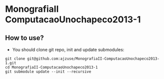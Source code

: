 MonografiaII ComputacaoUnochapeco2013-1
=======================================

## How to use?

* You should clone git repo, init and update submodules:

```
git clone git@github.com:ajzuse/MonografiaII-ComputacaoUnochapeco2013-1.git
cd MonografiaII-ComputacaoUnochapeco2013-1
git submodule update --init --recursive
```
